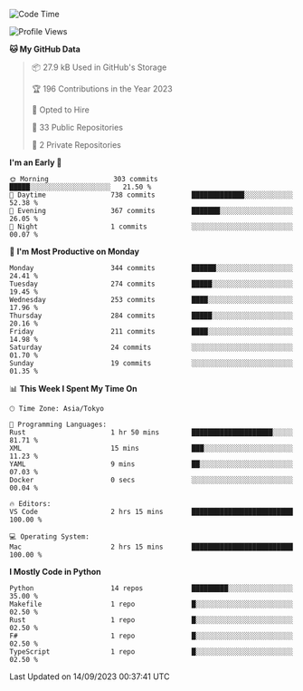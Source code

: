 <!--START_SECTION:waka-->
![Code Time](http://img.shields.io/badge/Code%20Time-711%20hrs%2011%20mins-blue)

![Profile Views](http://img.shields.io/badge/Profile%20Views-0-blue)

**🐱 My GitHub Data** 

> 📦 27.9 kB Used in GitHub's Storage 
 > 
> 🏆 196 Contributions in the Year 2023
 > 
> 💼 Opted to Hire
 > 
> 📜 33 Public Repositories 
 > 
> 🔑 2 Private Repositories 
 > 
**I'm an Early 🐤** 

```text
🌞 Morning                303 commits         █████░░░░░░░░░░░░░░░░░░░░   21.50 % 
🌆 Daytime                738 commits         █████████████░░░░░░░░░░░░   52.38 % 
🌃 Evening                367 commits         ███████░░░░░░░░░░░░░░░░░░   26.05 % 
🌙 Night                  1 commits           ░░░░░░░░░░░░░░░░░░░░░░░░░   00.07 % 
```
📅 **I'm Most Productive on Monday** 

```text
Monday                   344 commits         ██████░░░░░░░░░░░░░░░░░░░   24.41 % 
Tuesday                  274 commits         █████░░░░░░░░░░░░░░░░░░░░   19.45 % 
Wednesday                253 commits         ████░░░░░░░░░░░░░░░░░░░░░   17.96 % 
Thursday                 284 commits         █████░░░░░░░░░░░░░░░░░░░░   20.16 % 
Friday                   211 commits         ████░░░░░░░░░░░░░░░░░░░░░   14.98 % 
Saturday                 24 commits          ░░░░░░░░░░░░░░░░░░░░░░░░░   01.70 % 
Sunday                   19 commits          ░░░░░░░░░░░░░░░░░░░░░░░░░   01.35 % 
```


📊 **This Week I Spent My Time On** 

```text
🕑︎ Time Zone: Asia/Tokyo

💬 Programming Languages: 
Rust                     1 hr 50 mins        ████████████████████░░░░░   81.71 % 
XML                      15 mins             ███░░░░░░░░░░░░░░░░░░░░░░   11.23 % 
YAML                     9 mins              ██░░░░░░░░░░░░░░░░░░░░░░░   07.03 % 
Docker                   0 secs              ░░░░░░░░░░░░░░░░░░░░░░░░░   00.04 % 

🔥 Editors: 
VS Code                  2 hrs 15 mins       █████████████████████████   100.00 % 

💻 Operating System: 
Mac                      2 hrs 15 mins       █████████████████████████   100.00 % 
```

**I Mostly Code in Python** 

```text
Python                   14 repos            █████████░░░░░░░░░░░░░░░░   35.00 % 
Makefile                 1 repo              █░░░░░░░░░░░░░░░░░░░░░░░░   02.50 % 
Rust                     1 repo              █░░░░░░░░░░░░░░░░░░░░░░░░   02.50 % 
F#                       1 repo              █░░░░░░░░░░░░░░░░░░░░░░░░   02.50 % 
TypeScript               1 repo              █░░░░░░░░░░░░░░░░░░░░░░░░   02.50 % 
```




 Last Updated on 14/09/2023 00:37:41 UTC
<!--END_SECTION:waka-->
